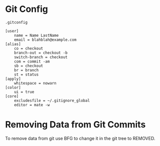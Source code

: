 # Git Config


`.gitconfig`

```{bash}
[user]
	name = Name LastName
	email = blahblah@example.com
[alias]
	co = checkout
	branch-out = checkout -b
	switch-branch = checkout
	com = commit -am
	sb = checkout
	br = branch
	st = status
[apply]
	whitespace = nowarn
[color]
	ui = true
[core]
	excludesfile = ~/.gitignore_global
	editor = mate -w
```  

# Removing Data from Git Commits

To remove data from git use BFG to change it in the git tree to REMOVED.